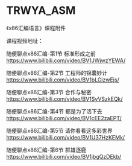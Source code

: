 # TRWYA_ASM
《x86汇编语言》课程附件

课程视频地址：

随便聊点x86汇编-第1节 标准形成之前 https://www.bilibili.com/video/BV1JWjwzYEWA/

随便聊点x86汇编-第2节 工程师的锦囊妙计 https://www.bilibili.com/video/BV1bLGizwEjs/

随便聊点x86汇编-第3节 合作与秘密 https://www.bilibili.com/video/BV1SyVSzkEQk/

随便聊点x86汇编-第4节 都是为了活下去 https://www.bilibili.com/video/BV1cEE2zaEPT/

随便聊点x86汇编-第5节 请你看看这多彩世界 https://www.bilibili.com/video/BV1U37HzKEMk/

随便聊点x86汇编-第6节 群雄逐鹿 https://www.bilibili.com/video/BV1jbgQzDEkb/
